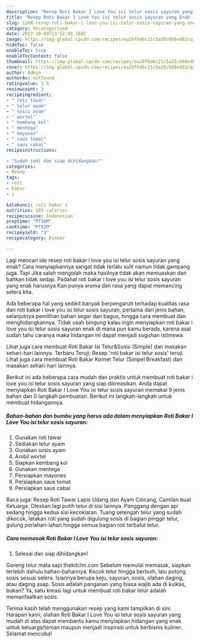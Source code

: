 ```yaml
---
description: "Resep Roti Bakar I Love You isi telur sosis sayuran yang Enak , Menggugah Selera"
title: "Resep Roti Bakar I Love You isi telur sosis sayuran yang Enak , Menggugah Selera"
slug: 1288-resep-roti-bakar-i-love-you-isi-telur-sosis-sayuran-yang-enak-menggugah-selera
category: Uncategorized
date: 2022-10-09T23:52:48.168Z
image: https://img-global.cpcdn.com/recipes/ea28f6d6c21c5a20/680x482cq70/roti-bakar-i-love-you-isi-telur-sosis-sayuran-foto-resep-utama.jpg
hideToc: false
enableToc: true
enableTocContent: false
thumbnail: https://img-global.cpcdn.com/recipes/ea28f6d6c21c5a20/680x482cq70/roti-bakar-i-love-you-isi-telur-sosis-sayuran-foto-resep-utama.jpg
cover: https://img-global.cpcdn.com/recipes/ea28f6d6c21c5a20/680x482cq70/roti-bakar-i-love-you-isi-telur-sosis-sayuran-foto-resep-utama.jpg
author: Admin
authorAv: notfound
ratingvalue: 3.5
reviewcount: 3
recipeingredient:
- " roti tawar"
- " telur ayam"
- " sosis ayam"
- " wortel"
- " kembang kol"
- " mentega"
- " mayones"
- " saus tomat"
- " saus cabai"
recipeinstructions:

- "Sudah jadi dan siap dihidangkan!"
categories:
- Resep
tags:
- roti
- bakar
- i

katakunci: roti bakar i 
nutrition: 101 calories
recipecuisine: Indonesian
preptime: "PT36M"
cooktime: "PT52M"
recipeyield: "3"
recipecategory: Dinner

---
```



Lagi mencari ide resep roti bakar i love you isi telur sosis sayuran yang enak? Cara menyiapkannya sangat tidak terlalu sulit namun tidak gampang juga. Tapi Jika salah mengolah maka hasilnya tidak akan memuaskan dan bahkan tidak sedap. Padahal roti bakar i love you isi telur sosis sayuran yang enak harusnya Kan punya aroma dan rasa yang dapat memancing selera kita.


Ada beberapa hal yang sedikit banyak berpengaruh terhadap kualitas rasa dari roti bakar i love you isi telur sosis sayuran, pertama dari jenis bahan, selanjutnya pemilihan bahan segar dan bagus, hingga cara membuat dan menghidangkannya. Tidak usah bingung kalau ingin menyiapkan roti bakar i love you isi telur sosis sayuran enak di mana pun kamu berada, karena asal sudah tahu caranya maka hidangan ini dapat menjadi suguhan istimewa.

Lihat juga cara membuat Roti Bakar Isi Telur&amp;Sosis (Simple) dan masakan sehari-hari lainnya. Terbaru Teruji; Resep &#39;roti bakar isi telur sosis&#39; teruji. Lihat juga cara membuat Roti Bakar Kornet Telur (Simpel Breakfast) dan masakan sehari-hari lainnya.


Berikut ini ada beberapa cara mudah dan praktis untuk membuat roti bakar i love you isi telur sosis sayuran yang siap dikreasikan. Anda dapat menyiapkan Roti Bakar I Love You isi telur sosis sayuran memakai 9 jenis bahan dan 0 langkah pembuatan. Berikut ini langkah-langkah untuk membuat hidangannya.

<!--inarticleads1-->

##### Bahan-bahan dan bumbu yang harus ada dalam menyiapkan Roti Bakar I Love You isi telur sosis sayuran:

1. Gunakan  roti tawar
1. Sediakan  telur ayam
1. Gunakan  sosis ayam
1. Ambil  wortel
1. Siapkan  kembang kol
1. Gunakan  mentega
1. Persiapkan  mayones
1. Persiapkan  saus tomat
1. Persiapkan  saus cabai


Baca juga: Resep Roti Tawar Lapis Udang dan Ayam Cincang, Camilan buat Keluarga. Oleskan lagi putih telur di sisi lainnya. Panggang dengan api sedang hingga kedua sisi kecoklatan. Tuang setengah telur yang sudah dikocok, letakan roti yang sudah digulung sosis di bagian pinggir telur, gulung perlahan-lahan hingga semua bagian roti terbalut telur. 

<!--inarticleads2-->

##### Cara memasak Roti Bakar I Love You isi telur sosis sayuran:


1. Selesai dan siap dihidangkan!

Goreng telur mata sapi thekitchn.com Sebelum memulai memasak, siapkan terlebih dahulu bahan-bahannya. Kocok telur hingga berbuih, lalu potong sosis sesuai selera. Isiannya berupa keju, sayuran, sosis, olahan daging, atau daging asap. Sosis adalah panganan yang biasa wajib ada di kulkas, bukan? Ya, satu kreasi lagi untuk membuat roti bakar telur adalah memanfaatkan sosis. 

Terima kasih telah menggunakan resep yang kami tampilkan di sini. Harapan kami, olahan Roti Bakar I Love You isi telur sosis sayuran yang mudah di atas dapat membantu kamu menyiapkan hidangan yang enak untuk keluarga/teman maupun menjadi inspirasi untuk berbisnis kuliner. Selamat mencoba!
